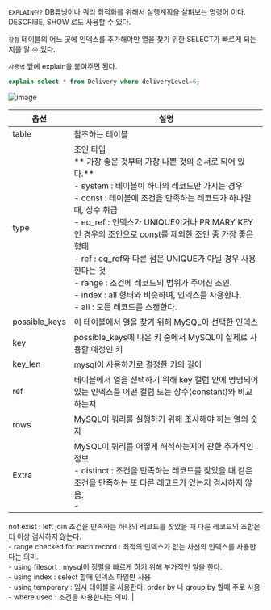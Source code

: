 `EXPLAIN란?`
DB튜닝이나 쿼리 최적화를 위해서 실행계획을 살펴보는 명령어 이다. DESCRIBE, SHOW 로도 사용할 수 있다.

`장점`
테이블의 어느 곳에 인덱스를 추가해야만 열을 찾기 위한 SELECT가 빠르게 되는지를 알 수 있다.

`사용법`
앞에 explain을 붙여주면 된다.

```sql
explain select * from Delivery where deliveryLevel=6;
```

![image](https://user-images.githubusercontent.com/68781598/226801162-f1c089dd-42ba-41c6-b0a8-45c917aeedcc.png)

| 옵션          | 설명                                                                                                                                                                                                                                                                                                                                                                                                                                                                                                                      |
| ------------- | ------------------------------------------------------------------------------------------------------------------------------------------------------------------------------------------------------------------------------------------------------------------------------------------------------------------------------------------------------------------------------------------------------------------------------------------------------------------------------------------------------------------------- |
| table         | 참조하는 테이블                                                                                                                                                                                                                                                                                                                                                                                                                                                                                                           |
| type          | 조인 타입</br>** 가장 좋은 것부터 가장 나쁜 것의 순서로 되어 있다.**</br> - system : 테이블이 하나의 레코드만 가지는 경우</br> - const : 테이블에 조건을 만족하는 레코드가 하나일 때, 상수 취급</br> - eq_ref : 인덱스가 UNIQUE이거나 PRIMARY KEY인 경우의 조인으로 const를 제외한 조인 중 가장 좋은 형태</br> - ref : eq_ref와 다른 점은 UNIQUE가 아닐 경우 사용한다는 것</br> - range : 조건에 레코드의 범위가 주어진 조인.</br> - index : all 형태와 비슷하며, 인덱스를 사용한다.</br> - all : 모든 레코드를 스캔한다. |
| possible_keys | 이 테이블에서 열을 찾기 위해 MySQL이 선택한 인덱스                                                                                                                                                                                                                                                                                                                                                                                                                                                                        |
| key           | possible_keys에 나온 키 중에서 MySQL이 실제로 사용할 예정인 키                                                                                                                                                                                                                                                                                                                                                                                                                                                            |
| key_len       | mysql이 사용하기로 결정한 키의 길이                                                                                                                                                                                                                                                                                                                                                                                                                                                                                       |
| ref           | 테이블에서 열을 선택하기 위해 key 컬럼 안에 명명되어 있는 인덱스를 어떤 컬럼 또는 상수(constant)와 비교하는지                                                                                                                                                                                                                                                                                                                                                                                                             |
| rows          | MySQL이 쿼리를 실행하기 위해 조사해야 하는 열의 숫자                                                                                                                                                                                                                                                                                                                                                                                                                                                                      |
| Extra         | MySQL이 쿼리를 어떻게 해석하는지에 관한 추가적인 정보</br> - distinct : 조건을 만족하는 레코드를 찾았을 때 같은 조건을 만족하는 또 다른 레코드가 있는지 검사하지 않음.</br> -                                                                                                                                                                                                                                                                                                                                             |

not exist : left join 조건을 만족하는 하나의 레코드를 찾았을 때 다른 레코드의 조합은 더 이상 검사하지 않는다.</br> -
range checked for each record : 최적의 인덱스가 없는 차선의 인덱스를 사용한다는 의미.</br> -
using filesort : mysql이 정렬을 빠르게 하기 위해 부가적인 일을 한다.</br> -
using index : select 할때 인덱스 파일만 사용</br> -
using temporary : 임시 테이블을 사용한다. order by 나 group by 할때 주로 사용</br> -
where used : 조건을 사용한다는 의미. |
